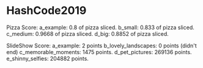 # HashCode2019

Pizza Score:
a_example: 0.8 of pizza sliced.
b_small: 0.833 of pizza sliced.
c_medium: 0.9668 of pizza sliced.
d_big: 0.8852 of pizza sliced.

SlideShow Score: 
a_example: 2 points
b_lovely_landscapes: 0 points (didn't end)
c_memorable_moments: 1475 points.
d_pet_pictures: 269136 points.
e_shinny_selfies: 204882 points.

